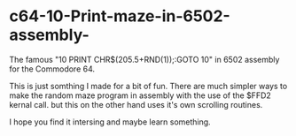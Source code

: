 # c64-10-Print-maze-in-6502-assembly-
The famous "10 PRINT CHR$(205.5+RND(1));:GOTO 10" in 6502 assembly for the Commodore 64.

This is just somthing I made for a bit of fun. There are much simpler ways to make the random maze program in assembly with the use of the $FFD2 kernal call. but this on the other hand uses it's own scrolling routines.

I hope you find it intersing and maybe learn something. 
